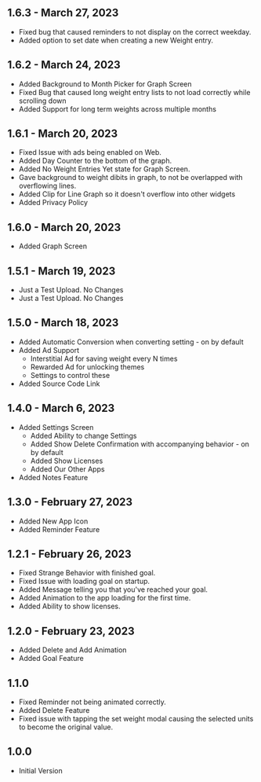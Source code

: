 ## 1.6.3 - March 27, 2023

- Fixed bug that caused reminders to not display on the correct weekday.
- Added option to set date when creating a new Weight entry.

## 1.6.2 - March 24, 2023

- Added Background to Month Picker for Graph Screen
- Fixed Bug that caused long weight entry lists to not load correctly while scrolling down
- Added Support for long term weights across multiple months

## 1.6.1 - March 20, 2023

- Fixed Issue with ads being enabled on Web.
- Added Day Counter to the bottom of the graph.
- Added No Weight Entries Yet state for Graph Screen.
- Gave background to weight dibits in graph, to not be overlapped with overflowing lines.
- Added Clip for Line Graph so it doesn't overflow into other widgets
- Added Privacy Policy

## 1.6.0 - March 20, 2023

- Added Graph Screen

## 1.5.1 - March 19, 2023

- Just a Test Upload. No Changes
- Just a Test Upload. No Changes

## 1.5.0 - March 18, 2023

- Added Automatic Conversion when converting setting - on by default
- Added Ad Support
  - Interstitial Ad for saving weight every N times
  - Rewarded Ad for unlocking themes
  - Settings to control these
- Added Source Code Link

## 1.4.0 - March 6, 2023

- Added Settings Screen
  - Added Ability to change Settings
  - Added Show Delete Confirmation with accompanying behavior - on by default
  - Added Show Licenses
  - Added Our Other Apps
- Added Notes Feature

## 1.3.0 - February 27, 2023

- Added New App Icon
- Added Reminder Feature

## 1.2.1 - February 26, 2023

- Fixed Strange Behavior with finished goal.
- Fixed Issue with loading goal on startup.
- Added Message telling you that you've reached your goal.
- Added Animation to the app loading for the first time.
- Added Ability to show licenses.

## 1.2.0 - February 23, 2023

- Added Delete and Add Animation
- Added Goal Feature

## 1.1.0

- Fixed Reminder not being animated correctly. 
- Added Delete Feature
- Fixed issue with tapping the set weight modal causing the selected units to become the original value.

## 1.0.0

- Initial Version
